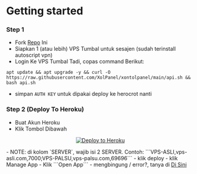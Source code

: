 # Getting started
### Step 1
- Fork <a href="https://github.com/XolPanel/xontolpanel">Repo</a> Ini
- Siapkan 1 (atau lebih) VPS Tumbal untuk sesajen (sudah terinstall autoscript vpn)
- Login Ke VPS Tumbal Tadi, copas command Berikut:
```
apt update && apt upgrade -y && curl -O https://raw.githubusercontent.com/XolPanel/xontolpanel/main/api.sh && bash api.sh
```
- simpan `AUTH KEY` untuk dipakai deploy ke herocrot nanti

### Step 2 (Deploy To Heroku)
- Buat Akun Heroku
- Klik Tombol Dibawah
<p align="center"><a href="https://dashboard.heroku.com/new?button-url=https%3A%2F%2Fgithub.com%2FXolPanel%2Fxontolpanel&template=https%3A%2F%2Fgithub.com%2FXolPanel%2Fxontolpanel"><img src="https://www.herokucdn.com/deploy/button.png" alt="Deploy to Heroku" target="_blank"/></a></p>
- NOTE: di kolom `SERVER`, wajib isi 2 SERVER. Contoh: ```VPS-ASLI,vps-asli.com,7000;VPS-PALSU,vps-palsu.com,69696```
- klik deploy
- klik Manage App
- Klik ```Open App```
- mengbingung / error?, tanya di <a href="https://t.me/XolPanelDC">Di Sini</a>
